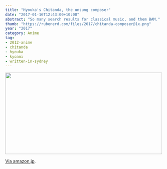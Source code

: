 ```yaml
---
title: "Hyouka's Chitanda, the unsung composer"
date: "2017-01-16T12:43:00+10:00"
abstract: "So many search results for classical music, and them BAM."
thumb: "https://rubenerd.com/files/2017/chitanda-composer@1x.png"
year: "2017"
category: Anime
tag:
- 2012-anime
- chitanda
- hyouka
- kyoani
- written-in-sydney
---
```

<p><img src="https://rubenerd.com/files/2017/chitanda-composer@1x.png" alt="" style="width:500px; height:260px" srcset="https://rubenerd.com/files/2017/chitanda-composer@1x.png 1x, https://rubenerd.com/files/2017/chitanda-composer@2x.png 2x" /></p>

[Via amazon.jp](https://www.amazon.co.jp/s?field-keywords=chitanda).

